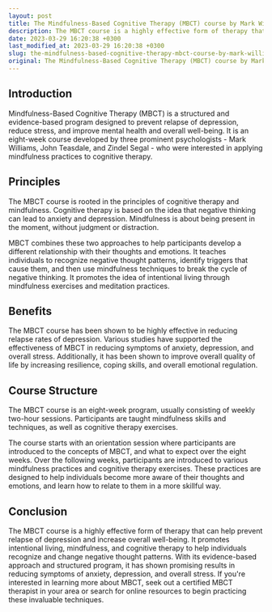 ```yaml
---
layout: post
title: The Mindfulness-Based Cognitive Therapy (MBCT) course by Mark Williams, John Teasdale, and Zindel Segal
description: The MBCT course is a highly effective form of therapy that helps prevent relapse of depression and increase overall well-being. Learn about the principles and benefits of MBCT.
date: 2023-03-29 16:20:38 +0300
last_modified_at: 2023-03-29 16:20:38 +0300
slug: the-mindfulness-based-cognitive-therapy-mbct-course-by-mark-williams-john-teasdale-and-zindel-segal
original: The Mindfulness-Based Cognitive Therapy (MBCT) course by Mark Williams, John Teasdale, and Zindel Segal
---
```

## Introduction
 
Mindfulness-Based Cognitive Therapy (MBCT) is a structured and evidence-based program designed to prevent relapse of depression, reduce stress, and improve mental health and overall well-being. It is an eight-week course developed by three prominent psychologists - Mark Williams, John Teasdale, and Zindel Segal - who were interested in applying mindfulness practices to cognitive therapy. 
 
 
## Principles
 
The MBCT course is rooted in the principles of cognitive therapy and mindfulness. Cognitive therapy is based on the idea that negative thinking can lead to anxiety and depression. Mindfulness is about being present in the moment, without judgment or distraction. 
 
MBCT combines these two approaches to help participants develop a different relationship with their thoughts and emotions. It teaches individuals to recognize negative thought patterns, identify triggers that cause them, and then use mindfulness techniques to break the cycle of negative thinking. It promotes the idea of intentional living through mindfulness exercises and meditation practices.
 
## Benefits
 
The MBCT course has been shown to be highly effective in reducing relapse rates of depression. Various studies have supported the effectiveness of MBCT in reducing symptoms of anxiety, depression, and overall stress. Additionally, it has been shown to improve overall quality of life by increasing resilience, coping skills, and overall emotional regulation. 
 
 
## Course Structure
 
The MBCT course is an eight-week program, usually consisting of weekly two-hour sessions. Participants are taught mindfulness skills and techniques, as well as cognitive therapy exercises. 
 
The course starts with an orientation session where participants are introduced to the concepts of MBCT, and what to expect over the eight weeks. Over the following weeks, participants are introduced to various mindfulness practices and cognitive therapy exercises. These practices are designed to help individuals become more aware of their thoughts and emotions, and learn how to relate to them in a more skillful way.
 
## Conclusion
 
The MBCT course is a highly effective form of therapy that can help prevent relapse of depression and increase overall well-being. It promotes intentional living, mindfulness, and cognitive therapy to help individuals recognize and change negative thought patterns. With its evidence-based approach and structured program, it has shown promising results in reducing symptoms of anxiety, depression, and overall stress. If you're interested in learning more about MBCT, seek out a certified MBCT therapist in your area or search for online resources to begin practicing these invaluable techniques.